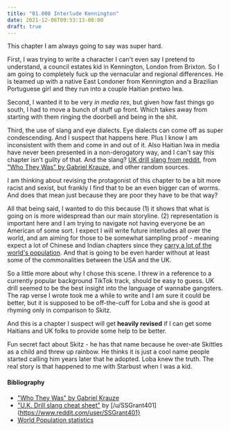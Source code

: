 ```yaml
---
title: "01.008 Interlude Kennington"
date: 2021-12-06T09:53:13-08:00
draft: true
---
```

This chapter I am always going to say was super hard.

First, I was trying to write a character I can't even say I pretend to understand, a council estates kid in Kennington, London from Brixton. So I am going to completely fuck up the vernacular and regional differences. He is teamed up with a native East Londoner from Kennington and a Brazilian Portuguese girl and they run into a couple Haitian pretwo lwa.

Second, I wanted it to be very *in media res*, but given how fast things go south, I had to move a bunch of stuff up front. Which takes away from starting with them ringing the doorbell and being in the shit.

Third, the use of slang and eye dialects. Eye dialects can come off as super condescending. And I suspect that happens here. Plus I know I am inconsistent with them and come in and out of it. Also Haitian lwa in media have never been presented in a non-derogatory way, and I can't say this chapter isn't guilty of that. And the slang? [UK drill slang from reddit](https://www.google.com/url?sa=t&rct=j&q=&esrc=s&source=web&cd=&ved=2ahUKEwj1hLyUyM30AhWeJzQIHf_7D5IQFnoECAYQAQ&url=https%3A%2F%2Fwww.reddit.com%2Fr%2Fukdrill%2Fcomments%2F8wrbzj%2Fuk_drill_slang_cheat_sheet%2F&usg=AOvVaw1HIS1D6pkhJ17rm-5iYQ54), from ["Who They Was" by Gabriel Krauze](https://www.amazon.com/gp/product/B08L9GPVN8/ref=as_li_tl?ie=UTF8&camp=1789&creative=9325&creativeASIN=B08L9GPVN8&linkCode=as2&tag=tknx02-20&linkId=1bb97b1f11c06ba449fde7f04dcd6f29), and other random sources.

I am thinking about revising the protagonist of this chapter to be a bit more racist and sexist, but frankly I find that to be an even bigger can of worms. And does that mean just because they are poor they have to be that way?

All that being said, I wanted to do this because (1) it shows that what is going on is more widespread than our main storyline. (2) representation is important here and I am trying to navigate not having everyone be an American of  some sort. I expect I will write future interludes all over the world, and am aiming for those to be somewhat sampling proof - meaning expect a lot of Chinese and Indian chapters since they [carry a lot of the world's population](https://worldpopulationreview.com/countries). And that is going to be even harder without at least some of the commonalities between the USA and the UK.

So a little more about why I chose this scene. I threw in a reference to a currently popular background TikTok track, should be easy to guess. UK drill seemed to be the best insight into the language of wannabe gangsters. The rap verse I wrote took me a while to write and I am sure it could be better, but it is supposed to be off-the-cuff for Loba and she is good at rhyming only in comparison to Skitz.

And this is a chapter I suspect will get **heavily revised** if I can get some Haitians and UK folks to provide some help to be better.

Fun secret fact about Skitz - he has that name because he over-ate Skittles as a child and threw up rainbow. He thinks it is just a cool name people started calling him years later that he adopted. Loba knew the truth. The real story is that happened to me with Starbust when I was a kid.

#### Bibliography
* ["Who They Was" by Gabriel Krauze](https://www.amazon.com/gp/product/B08L9GPVN8/ref=as_li_tl?ie=UTF8&camp=1789&creative=9325&creativeASIN=B08L9GPVN8&linkCode=as2&tag=tknx02-20&linkId=1bb97b1f11c06ba449fde7f04dcd6f29)
* ["U.K. Drill slang cheat sheet"](https://www.reddit.com/r/ukdrill/comments/8wrbzj/uk_drill_slang_cheat_sheet/) by [/u/SSGrant401](https://www.reddit.com/user/SSGrant401}
* [World Population statistics](https://worldpopulationreview.com/countries)



